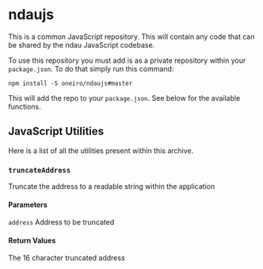 # ndaujs
This is a common JavaScript repository. This will contain any code that can be shared by the ndau JavaScript codebase.

To use this repository you must add is as a private repository within your `package.json`. To do that simply run this command:

`npm install -S oneiro/ndaujs#master`

This will add the repo to your `package.json`. See below for the available functions.

## JavaScript Utilities
Here is a list of all the utilities present within this archive.

### `truncateAddress`
Truncate the address to a readable string within the application
#### Parameters
`address` Address to be truncated
#### Return Values
The 16 character truncated address